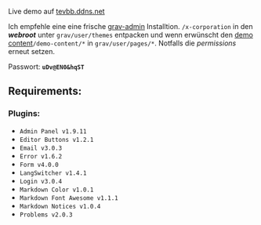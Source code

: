 Live demo auf [tevbb.ddns.net](http://github.com)

Ich empfehle eine eine frische [grav-admin](https://getgrav.org/downloads) Installtion. `/x-corporation` in den _**webroot**_ unter `grav/user/themes` entpacken und wenn erwünscht den [demo content](https://shirkhan.ddns.net/index.php/s/ENAAGPRQops6fWw)`/demo-content/*` in `grav/user/pages/*`. Notfalls die _permissions_ erneut setzen.

Passwort: **`uDv@EN0&hqST`**

## Requirements:

### Plugins:

* `Admin Panel v1.9.11`
* `Editor Buttons v1.2.1`
* `Email v3.0.3`
* `Error v1.6.2`
* `Form v4.0.0`
* `LangSwitcher v1.4.1`
* `Login v3.0.4`
* `Markdown Color v1.0.1`
* `Markdown Font Awesome v1.1.1`
* `Markdown Notices v1.0.4`
* `Problems v2.0.3`

